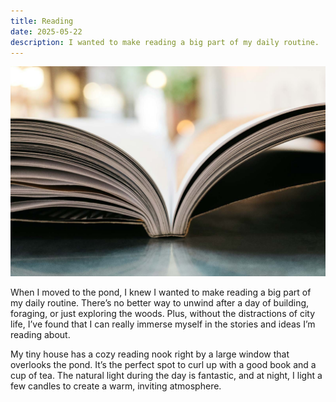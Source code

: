 ```yaml
---
title: Reading
date: 2025-05-22
description: I wanted to make reading a big part of my daily routine.
---
```


![An open book viewed from the side](./imgs/book.jpg)

When I moved to the pond, I knew I wanted to make reading a big part of my daily routine. There’s no better way to unwind after a day of building, foraging, or just exploring the woods. Plus, without the distractions of city life, I’ve found that I can really immerse myself in the stories and ideas I’m reading about.

My tiny house has a cozy reading nook right by a large window that overlooks the pond. It’s the perfect spot to curl up with a good book and a cup of tea. The natural light during the day is fantastic, and at night, I light a few candles to create a warm, inviting atmosphere.
